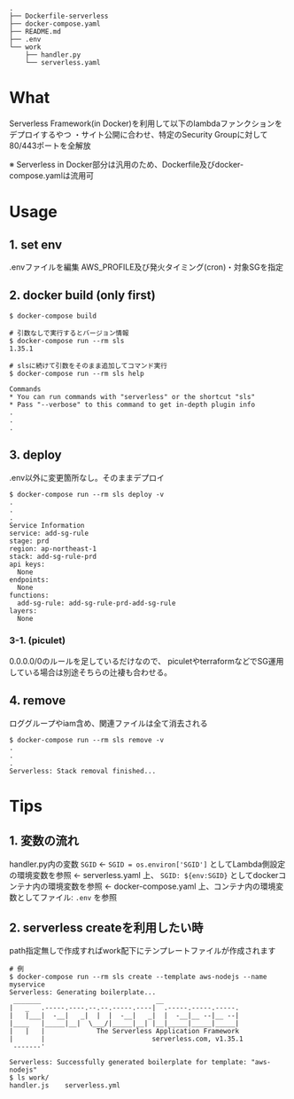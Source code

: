 ```
.
├── Dockerfile-serverless
├── docker-compose.yaml
├── README.md
├── .env
└── work
    ├── handler.py
    └── serverless.yaml
```
# What
Serverless Framework(in Docker)を利用して以下のlambdaファンクションをデプロイするやつ
・サイト公開に合わせ、特定のSecurity Groupに対して80/443ポートを全解放

※ Serverless in Docker部分は汎用のため、Dockerfile及びdocker-compose.yamlは流用可
# Usage
## 1. set env
.envファイルを編集
AWS_PROFILE及び発火タイミング(cron)・対象SGを指定

## 2. docker build (only first)
```
$ docker-compose build

# 引数なしで実行するとバージョン情報
$ docker-compose run --rm sls
1.35.1

# slsに続けて引数をそのまま追加してコマンド実行
$ docker-compose run --rm sls help

Commands
* You can run commands with "serverless" or the shortcut "sls"
* Pass "--verbose" to this command to get in-depth plugin info
.
.
.
```
## 3. deploy
.env以外に変更箇所なし。そのままデプロイ
```
$ docker-compose run --rm sls deploy -v
.
.
.
Service Information
service: add-sg-rule
stage: prd
region: ap-northeast-1
stack: add-sg-rule-prd
api keys:
  None
endpoints:
  None
functions:
  add-sg-rule: add-sg-rule-prd-add-sg-rule
layers:
  None
```
### 3-1. (piculet)
0.0.0.0/0のルールを足しているだけなので、
piculetやterraformなどでSG運用している場合は別途そちらの辻褄も合わせる。

## 4. remove
ロググループやiam含め、関連ファイルは全て消去される
```
$ docker-compose run --rm sls remove -v
.
.
.
Serverless: Stack removal finished...
```

# Tips
## 1. 変数の流れ
handler.py内の変数 `SGID`
  <- `SGID = os.environ['SGID']` としてLambda側設定の環境変数を参照
    <- serverless.yaml 上、 `SGID: ${env:SGID}` としてdockerコンテナ内の環境変数を参照
      <- docker-compose.yaml 上、コンテナ内の環境変数としてファイル: `.env` を参照

## 2. serverless createを利用したい時
path指定無しで作成すればwork配下にテンプレートファイルが作成されます
```
# 例
$ docker-compose run --rm sls create --template aws-nodejs --name myservice
Serverless: Generating boilerplate...
 _______                             __
|   _   .-----.----.--.--.-----.----|  .-----.-----.-----.
|   |___|  -__|   _|  |  |  -__|   _|  |  -__|__ --|__ --|
|____   |_____|__|  \___/|_____|__| |__|_____|_____|_____|
|   |   |             The Serverless Application Framework
|       |                           serverless.com, v1.35.1
 -------'

Serverless: Successfully generated boilerplate for template: "aws-nodejs"
$ ls work/
handler.js    serverless.yml
```
